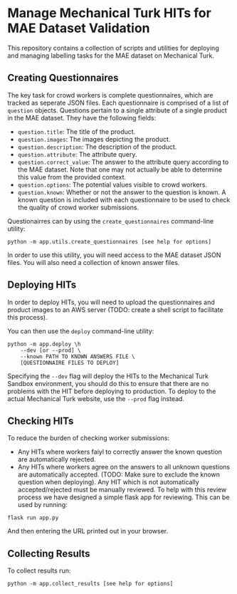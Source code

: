 Manage Mechanical Turk HITs for MAE Dataset Validation
===

This repository contains a collection of scripts and utilities for deploying
and managing labelling tasks for the MAE dataset on Mechanical Turk.


Creating Questionnaires
---

The key task for crowd workers is complete questionnaires, which are tracked as
seperate JSON files. Each questionnaire is comprised of a list of `question`
objects. Questions pertain to a single attribute of a single product in the MAE
dataset. They have the following fields:

- `question.title`: The title of the product.
- `question.images`: The images depicting the product.
- `question.description`: The description of the product.
- `question.attribute`: The attribute query.
- `question.correct_value`: The answer to the attribute query according to the
  MAE dataset. Note that one may not actually be able to determine this value
  from the provided context.
- `question.options`: The potential values visible to crowd workers.
- `question.known`: Whether or not the answer to the question is known. A known
  question is included with each questionnaire to be used to check the quality
  of crowd worker submissions.

Questionairres can by using the `create_questionnaires` command-line utility:
```{bash}
python -m app.utils.create_questionnaires [see help for options]
```
In order to use this utility, you will need access to the MAE dataset JSON
files. You will also need a collection of known answer files.

Deploying HITs
---

In order to deploy HITs, you will need to upload the questionnaires and product
images to an AWS server (TODO: create a shell script to facilitate this
process).

You can then use the `deploy` command-line utility:
```{bash}
python -m app.deploy \h
    --dev [or --prod] \
    --known PATH TO KNOWN ANSWERS FILE \
    [QUESTIONNAIRE FILES TO DEPLOY]
```
Specifying the `--dev` flag will deploy the HITs to the Mechanical Turk Sandbox
environment, you should do this to ensure that there are no problems with the
HIT before deploying to production.
To deploy to the actual Mechanical Turk website, use the `--prod` flag instead.


Checking HITs
---

To reduce the burden of checking worker submissions:
- Any HITs where workers faiyl to correctly answer the known question are
  automatically rejected.
- Any HITs where workers agree on the answers to all unknown questions are
  automatically accepted. (TODO: Make sure to exclude the known question when
  deploying).
Any HIT which is not automatically accepted/rejected must be manually reviewed.
To help with this review process we have designed a simple flask app for
reviewing. This can be used by running:
```{bash}
flask run app.py
```
And then entering the URL printed out in your browser.


Collecting Results
---
To collect results run:
```{bash}
python -m app.collect_results [see help for options]
```
